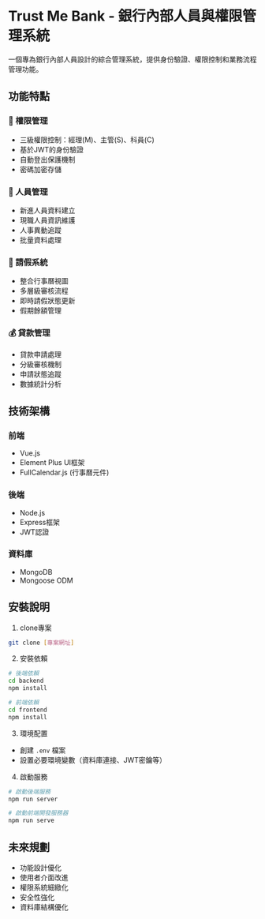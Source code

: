 # Trust Me Bank - 銀行內部人員與權限管理系統

一個專為銀行內部人員設計的綜合管理系統，提供身份驗證、權限控制和業務流程管理功能。

## 功能特點

### 🔐 權限管理
- 三級權限控制：經理(M)、主管(S)、科員(C)
- 基於JWT的身份驗證
- 自動登出保護機制
- 密碼加密存儲

### 👥 人員管理
- 新進人員資料建立
- 現職人員資訊維護
- 人事異動追蹤
- 批量資料處理

### 📅 請假系統
- 整合行事曆視圖
- 多層級審核流程
- 即時請假狀態更新
- 假期餘額管理

### 💰 貸款管理
- 貸款申請處理
- 分級審核機制
- 申請狀態追蹤
- 數據統計分析

## 技術架構

### 前端
- Vue.js
- Element Plus UI框架
- FullCalendar.js (行事曆元件)

### 後端
- Node.js
- Express框架
- JWT認證

### 資料庫
- MongoDB
- Mongoose ODM

## 安裝說明

1. clone專案
```bash
git clone [專案網址]
```

2. 安裝依賴
```bash
# 後端依賴
cd backend
npm install

# 前端依賴
cd frontend
npm install
```

3. 環境配置
- 創建 `.env` 檔案
- 設置必要環境變數（資料庫連接、JWT密鑰等）

4. 啟動服務
```bash
# 啟動後端服務
npm run server

# 啟動前端開發服務器
npm run serve
```


## 未來規劃
- 功能設計優化
- 使用者介面改進
- 權限系統細緻化
- 安全性強化
- 資料庫結構優化
